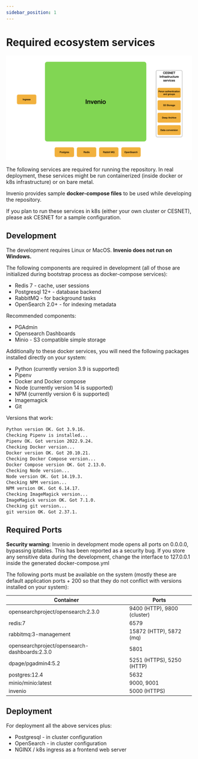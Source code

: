 ```yaml
---
sidebar_position: 1
---
```


# Required ecosystem services

![Overall architecture](architecture-overall.png)

The following services are required for running the repository. In real deployment, these services
might be run containerized (inside docker or k8s infrastructure) or on bare metal.

Invenio provides sample **docker-compose files** to be used while developing the repository.

If you plan to run these services in k8s (either your own cluster or CESNET), please ask CESNET for
a sample configuration.

## Development

The development requires Linux or MacOS. **Invenio does not run on Windows.**

The following components are required in development (all of those are initialized
during bootstrap process as docker-compose services):

* Redis 7 - cache, user sessions
* Postgresql 12+ - database backend
* RabbitMQ - for background tasks
* OpenSearch 2.0+ - for indexing metadata

Recommended components:

* PGAdmin
* Opensearch Dashboards
* Minio - S3 compatible simple storage

Additionally to these docker services, you will need the following packages 
installed directly on your system:

* Python (currently version 3.9 is supported)
* Pipenv
* Docker and Docker compose
* Node (currently version 14 is supported)
* NPM (currently version 6 is supported)
* Imagemagick
* Git

Versions that work:

```
Python version OK. Got 3.9.16.
Checking Pipenv is installed...
Pipenv OK. Got version 2022.9.24.
Checking Docker version...
Docker version OK. Got 20.10.21.
Checking Docker Compose version...
Docker Compose version OK. Got 2.13.0.
Checking Node version...
Node version OK. Got 14.19.3.
Checking NPM version...
NPM version OK. Got 6.14.17.
Checking ImageMagick version...
ImageMagick version OK. Got 7.1.0.
Checking git version...
git version OK. Got 2.37.1.
```

## Required Ports

**Security warning**: Invenio in development mode opens all ports on 0.0.0.0, bypassing iptables.
This has been reported as a security bug. If you store any sensitive data during the development,
change the interface to 127.0.0.1 inside the generated docker-compose.yml

The following ports must be available on the system (mostly these are default application ports + 200
so that they do not conflict with versions installed on your system):

| Container                          | Ports                       |
|------------------------------------|-----------------------------|
| opensearchproject/opensearch:2.3.0 | 9400 (HTTP), 9800 (cluster) |
| redis:7                            | 6579                        |
| rabbitmq:3-management              | 15872 (HTTP), 5872 (mq)     |
| opensearchproject/opensearch-dashboards:2.3.0            | 5801  |
| dpage/pgadmin4:5.2                 | 5251 (HTTPS), 5250 (HTTP)   |
| postgres:12.4                      | 5632                        |
| minio/minio:latest                 | 9000, 9001                  |
| invenio                            | 5000 (HTTPS)                |
## Deployment

For deployment all the above services plus:

* Postgresql - in cluster configuration
* OpenSearch - in cluster configuration
* NGINX / k8s ingress as a frontend web server
